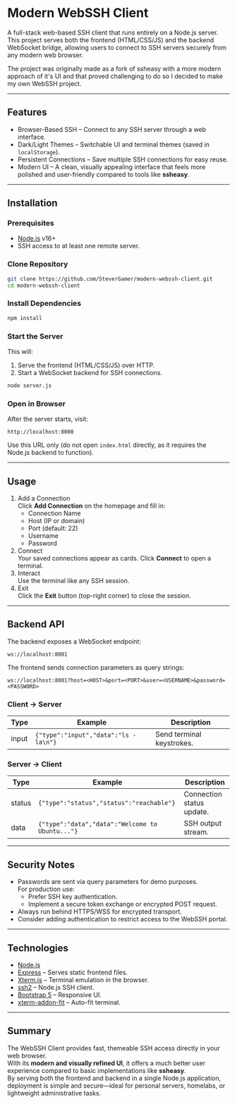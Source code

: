 # Modern WebSSH Client

A full-stack web-based SSH client that runs entirely on a Node.js server.  
This project serves both the frontend (HTML/CSS/JS) and the backend WebSocket bridge, allowing users to connect to SSH servers securely from any modern web browser.

The project was originally made as a fork of ssheasy with a more modern approach of it's UI and that proved challenging to do so I decided to make my own WebSSH project.

---

## Features
- Browser-Based SSH – Connect to any SSH server through a web interface.
- Dark/Light Themes – Switchable UI and terminal themes (saved in `localStorage`).
- Persistent Connections – Save multiple SSH connections for easy reuse.
- Modern UI – A clean, visually appealing interface that feels more polished and user-friendly compared to tools like **ssheasy**.

---

## Installation

### Prerequisites
- [Node.js](https://nodejs.org/) v16+
- SSH access to at least one remote server.

### Clone Repository
```bash
git clone https://github.com/SteverGamer/modern-webssh-client.git
cd modern-webssh-client
```

### Install Dependencies
```bash
npm install
```

### Start the Server
This will:
1. Serve the frontend (HTML/CSS/JS) over HTTP.
2. Start a WebSocket backend for SSH connections.

```bash
node server.js
```

### Open in Browser
After the server starts, visit:
```
http://localhost:8000
```
Use this URL only (do not open `index.html` directly, as it requires the Node.js backend to function).

---

## Usage
1. Add a Connection  
   Click **Add Connection** on the homepage and fill in:
   - Connection Name
   - Host (IP or domain)
   - Port (default: 22)
   - Username
   - Password
2. Connect  
   Your saved connections appear as cards. Click **Connect** to open a terminal.
3. Interact  
   Use the terminal like any SSH session.
4. Exit  
   Click the **Exit** button (top-right corner) to close the session.

---

## Backend API

The backend exposes a WebSocket endpoint:

```
ws://localhost:8001
```

The frontend sends connection parameters as query strings:
```
ws://localhost:8001?host=<HOST>&port=<PORT>&user=<USERNAME>&password=<PASSWORD>
```

### Client → Server
| Type   | Example                                      | Description               |
|--------|----------------------------------------------|---------------------------|
| input  | `{"type":"input","data":"ls -la\n"}`         | Send terminal keystrokes. |

### Server → Client
| Type    | Example                                              | Description              |
|---------|------------------------------------------------------|--------------------------|
| status  | `{"type":"status","status":"reachable"}`             | Connection status update.|
| data    | `{"type":"data","data":"Welcome to Ubuntu..."} `     | SSH output stream.       |

---

## Security Notes
- Passwords are sent via query parameters for demo purposes.  
  For production use:
  - Prefer SSH key authentication.
  - Implement a secure token exchange or encrypted POST request.
- Always run behind HTTPS/WSS for encrypted transport.
- Consider adding authentication to restrict access to the WebSSH portal.

---

## Technologies
- [Node.js](https://nodejs.org/)
- [Express](https://expressjs.com/) – Serves static frontend files.
- [Xterm.js](https://xtermjs.org/) – Terminal emulation in the browser.
- [ssh2](https://www.npmjs.com/package/ssh2) – Node.js SSH client.
- [Bootstrap 5](https://getbootstrap.com/) – Responsive UI.
- [xterm-addon-fit](https://github.com/xtermjs/xterm.js/tree/master/addons/fit) – Auto-fit terminal.

---

## Summary
The WebSSH Client provides fast, themeable SSH access directly in your web browser.  
With its **modern and visually refined UI**, it offers a much better user experience compared to basic implementations like **ssheasy**.  
By serving both the frontend and backend in a single Node.js application, deployment is simple and secure—ideal for personal servers, homelabs, or lightweight administrative tasks.
